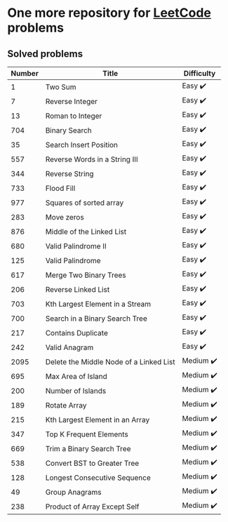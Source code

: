 # One more repository for [LeetCode](https://leetcode.com/) problems

## Solved problems

| Number | Title                                   | Difficulty                |
|--------|-----------------------------------------|---------------------------|
| 1      | Two Sum                                 | Easy :heavy_check_mark:   |
| 7      | Reverse Integer                         | Easy :heavy_check_mark:   |
| 13     | Roman to Integer                        | Easy :heavy_check_mark:   |
| 704    | Binary Search                           | Easy :heavy_check_mark:   |
| 35     | Search Insert Position                  | Easy :heavy_check_mark:   |
| 557    | Reverse Words in a String III           | Easy :heavy_check_mark:   |
| 344    | Reverse String                          | Easy :heavy_check_mark:   |
| 733    | Flood Fill                              | Easy :heavy_check_mark:   |
| 977    | Squares of sorted array                 | Easy :heavy_check_mark:   |
| 283    | Move zeros                              | Easy :heavy_check_mark:   |
| 876    | Middle of the Linked List               | Easy :heavy_check_mark:   |
| 680    | Valid Palindrome II                     | Easy :heavy_check_mark:   |
| 125    | Valid Palindrome                        | Easy :heavy_check_mark:   |
| 617    | Merge Two Binary Trees                  | Easy :heavy_check_mark:   |
| 206    | Reverse Linked List                     | Easy :heavy_check_mark:   |
| 703    | Kth Largest Element in a Stream         | Easy :heavy_check_mark:   |
| 700    | Search in a Binary Search Tree          | Easy :heavy_check_mark:   |
| 217    | Contains Duplicate                      | Easy :heavy_check_mark:   |
| 242    | Valid Anagram                           | Easy :heavy_check_mark:   |
| 2095   | Delete the Middle Node of a Linked List | Medium :heavy_check_mark: |
| 695    | Max Area of Island                      | Medium :heavy_check_mark: |
| 200    | Number of Islands                       | Medium :heavy_check_mark: |
| 189    | Rotate Array                            | Medium :heavy_check_mark: |
| 215    | Kth Largest Element in an Array         | Medium :heavy_check_mark: |
| 347    | Top K Frequent Elements                 | Medium :heavy_check_mark: |
| 669    | Trim a Binary Search Tree               | Medium :heavy_check_mark: |
| 538    | Convert BST to Greater Tree             | Medium :heavy_check_mark: |
| 128    | Longest Consecutive Sequence            | Medium :heavy_check_mark: |
| 49     | Group Anagrams                          | Medium :heavy_check_mark: |
| 238    | Product of Array Except Self            | Medium :heavy_check_mark: |